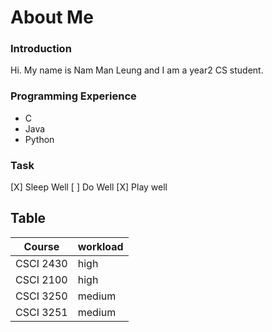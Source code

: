 # About Me

### Introduction
Hi. My name is Nam Man Leung and I am a year2 CS student.

### Programming Experience
* C
* Java
* Python

### Task
[X] Sleep Well
[ ] Do Well
[X] Play well

## Table 
Course       | workload |
-------------|----------|
CSCI 2430    | high     |
CSCI 2100    | high     |
CSCI 3250    | medium   |
CSCI 3251    | medium   |


